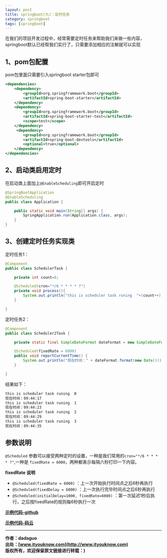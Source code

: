 ```yaml
---
layout: post
title: springboot(九)：定时任务
category: springboot 
tags: [springboot]
---
```


在我们的项目开发过程中，经常需要定时任务来帮助我们来做一些内容，springboot默认已经帮我们实行了，只需要添加相应的注解就可以实现



## 1、pom包配置

pom包里面只需要引入springboot starter包即可

``` xml
<dependencies>
	<dependency>
		<groupId>org.springframework.boot</groupId>
		<artifactId>spring-boot-starter</artifactId>
	</dependency>
	<dependency>
		<groupId>org.springframework.boot</groupId>
		<artifactId>spring-boot-starter-test</artifactId>
		<scope>test</scope>
	</dependency>
     <dependency>
        <groupId>org.springframework.boot</groupId>
        <artifactId>spring-boot-devtools</artifactId>
        <optional>true</optional>
	</dependency>
</dependencies>
```


## 2、启动类启用定时

在启动类上面加上```@EnableScheduling```即可开启定时

``` java
@SpringBootApplication
@EnableScheduling
public class Application {

	public static void main(String[] args) {
		SpringApplication.run(Application.class, args);
	}
}
```


## 3、创建定时任务实现类

定时任务1：

``` java
@Component
public class SchedulerTask {

    private int count=0;

    @Scheduled(cron="*/6 * * * * ?")
    private void process(){
        System.out.println("this is scheduler task runing  "+(count++));
    }

}
```


定时任务2：

``` java
@Component
public class Scheduler2Task {

    private static final SimpleDateFormat dateFormat = new SimpleDateFormat("HH:mm:ss");

    @Scheduled(fixedRate = 6000)
    public void reportCurrentTime() {
        System.out.println("现在时间：" + dateFormat.format(new Date()));
    }

}
```


结果如下：

``` xml
this is scheduler task runing  0
现在时间：09:44:17
this is scheduler task runing  1
现在时间：09:44:23
this is scheduler task runing  2
现在时间：09:44:29
this is scheduler task runing  3
现在时间：09:44:35
```


## 参数说明

```@Scheduled``` 参数可以接受两种定时的设置，一种是我们常用的```cron="*/6 * * * * ?"```,一种是 ```fixedRate = 6000```，两种都表示每隔六秒打印一下内容。

**fixedRate 说明**

- ```@Scheduled(fixedRate = 6000)``` ：上一次开始执行时间点之后6秒再执行
- ```@Scheduled(fixedDelay = 6000)``` ：上一次执行完毕时间点之后6秒再执行
- ```@Scheduled(initialDelay=1000, fixedRate=6000)``` ：第一次延迟1秒后执行，之后按fixedRate的规则每6秒执行一次


**[示例代码-github](https://github.com/ityouknow/spring-boot-examples)**

**[示例代码-码云](https://gitee.com/ityouknow/spring-boot-examples)**

-------------

**作者：dadaguo**  
**出处：[www.ityouknow.com](http://www.ityouknow.com)**   
**版权所有，欢迎保留原文链接进行转载：)**
